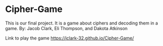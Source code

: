 # Cipher-Game
This is our final project. It is a game about ciphers and decoding them in a game.
By: Jacob Clark, Eli Thompson, and Dakota Atkinson


Link to play the game
https://jclark-32.github.io/Cipher-Game/
